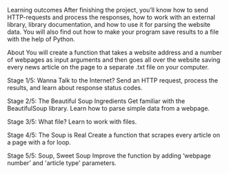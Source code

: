  Learning outcomes
After finishing the project, you’ll know how to send HTTP-requests and process the responses, how to work with an external library, library documentation, and how to use it for parsing the website data. You will also find out how to make your program save results to a file with the help of Python.

 About
You will create a function that takes a website address and a number of webpages as input arguments and then goes all over the website saving every news article on the page to a separate .txt file on your computer.

Stage 1/5: Wanna Talk to the Internet?
Send an HTTP request, process the results, and learn about response status codes.

Stage 2/5: The Beautiful Soup Ingredients
Get familiar with the BeautifulSoup library. Learn how to parse simple data from a webpage.

Stage 3/5: What file?
Learn to work with files.

Stage 4/5: The Soup is Real
Create a function that scrapes every article on a page with a for loop.

Stage 5/5: Soup, Sweet Soup
Improve the function by adding ‘webpage number’ and 'article type' parameters. 

